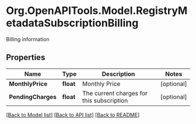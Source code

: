 # Org.OpenAPITools.Model.RegistryMetadataSubscriptionBilling
Billing information

## Properties

Name | Type | Description | Notes
------------ | ------------- | ------------- | -------------
**MonthlyPrice** | **float** | Monthly Price | [optional] 
**PendingCharges** | **float** | The current charges for this subscription | [optional] 

[[Back to Model list]](../README.md#documentation-for-models) [[Back to API list]](../README.md#documentation-for-api-endpoints) [[Back to README]](../README.md)

